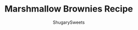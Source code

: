 ---
layout: ../../layouts/MarkdownPostLayout.astro
title: Marshmallow Brownies Recipe
author: ShugarySweets
pubDate: 2021-02-18
description: "Two classic treats come together in Marshmallow Brownies. Fudgy brownies are covered in a gooey marshmallow topping. This decadent dessert keeps everyone coming back for more!"
image_url: https://www.shugarysweets.com/wp-content/uploads/2022/03/marshmallow-brownies-facebook.jpg
tags: ["Brownies and Bars","American"]
calories: 329
protein: 3
carbohydrates: 50
fats: 14
fiber: 1
ingredients: ["1 cup unsalted butter","½ cup semi-sweet chocolate morsels","2 cups granulated sugar","4 large eggs","1 teaspoon vanilla extract","¾ cup unsweetened cocoa powder","1 cup all-purpose flour","½ teaspoon kosher salt","½ teaspoon baking powder","4 cups mini marshmallows","1/2 cup unsalted butter","1/2 cup buttermilk","1/4 cup unsweetened cocoa powder","4 cups powdered sugar"]
serves: 24
time: "34 minutes"
prepTime: "10 minutes"
instructions: ["Preheat oven to 350°F. Line a 13x9 baking dish with parchment paper. Set aside.","In a medium sized saucepan, melt butter over medium heat. Remove from heat and add in chocolate chips and sugar.","Stir until chocolate is completely melted. Add in eggs, one at a time, stirring completely after each addition. Stir in vanilla.","Add the cocoa powder, flour, salt, and baking powder. Using big strokes, stir in JUST until mixed and no longer see dry ingredients. DO NOT BEAT OR OVER STIR.","Pour batter into dish and bake for about 22-24 minutes. Remove from oven and sprinkle with mini marshmallows.","Place pan back in oven and bake for 90 seconds, until marshmallows puff in size. Remove from oven and cool.","In a small saucepan, melt butter over medium heat. Once melted, whisk in the buttermilk and cocoa powder.","Keep whisking until mixture begins to boil, then remove from heat.","In a large mixing bowl, add powdered sugar. Pour chocolate mixture in the bowl and using the whisk attachment, beat mixture until fully combined and smooth. This will take several minutes, you don't want the sugar grainy.","Pour warm frosting over brownies (it's okay if the brownies aren't completely cooled yet).","Let set and cool, completely."]
nutrition: ["329 calories","50 grams carbohydrates","62 milligrams cholesterol","14 grams fat","1 grams fiber","3 grams protein","8 grams saturated fat","67 milligrams sodium","42 grams sugar","0 grams trans fat","5 grams unsaturated fat"]
---